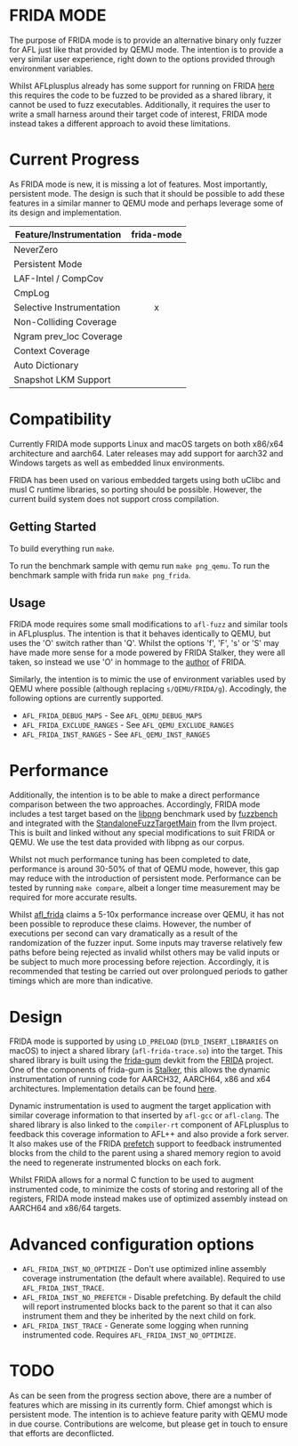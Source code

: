 # FRIDA MODE
The purpose of FRIDA mode is to provide an alternative binary only fuzzer for AFL
just like that provided by QEMU mode. The intention is to provide a very similar
user experience, right down to the options provided through environment variables.

Whilst AFLplusplus already has some support for running on FRIDA [here](https://github.com/AFLplusplus/AFLplusplus/tree/stable/utils/afl_frida)
this requires the code to be fuzzed to be provided as a shared library, it
cannot be used to fuzz executables. Additionally, it requires the user to write
a small harness around their target code of interest, FRIDA mode instead takes a
different approach to avoid these limitations.

# Current Progress
As FRIDA mode is new, it is missing a lot of features. Most importantly,
persistent mode. The design is such that it should be possible to add these
features in a similar manner to QEMU mode and perhaps leverage some of its
design and implementation.

  | Feature/Instrumentation  | frida-mode |
  | -------------------------|:----------:|
  | NeverZero                |            |
  | Persistent Mode          |            |
  | LAF-Intel / CompCov      |            |
  | CmpLog                   |            |
  | Selective Instrumentation|     x      |
  | Non-Colliding Coverage   |            |
  | Ngram prev_loc Coverage  |            |
  | Context Coverage         |            |
  | Auto Dictionary          |            |
  | Snapshot LKM Support     |            |

# Compatibility
Currently FRIDA mode supports Linux and macOS targets on both x86/x64
architecture and aarch64. Later releases may add support for aarch32 and Windows
targets as well as embedded linux environments.

FRIDA has been used on various embedded targets using both uClibc and musl C
runtime libraries, so porting should be possible. However, the current build
system does not support cross compilation.

## Getting Started
To build everything run `make`.

To run the benchmark sample with qemu run `make png_qemu`.
To run the benchmark sample with frida run `make png_frida`.

## Usage
FRIDA mode requires some small modifications to `afl-fuzz` and similar tools
in AFLplusplus. The intention is that it behaves identically to QEMU, but uses
the 'O' switch rather than 'Q'. Whilst the options 'f', 'F', 's' or 'S' may have
made more sense for a mode powered by FRIDA Stalker, they were all taken, so
instead we use 'O' in hommage to the [author](https://github.com/oleavr) of
FRIDA.

Similarly, the intention is to mimic the use of environment variables used by
QEMU where possible (although replacing `s/QEMU/FRIDA/g`). Accodingly, the
following options are currently supported.

* `AFL_FRIDA_DEBUG_MAPS` - See `AFL_QEMU_DEBUG_MAPS`
* `AFL_FRIDA_EXCLUDE_RANGES` - See `AFL_QEMU_EXCLUDE_RANGES`
* `AFL_FRIDA_INST_RANGES` - See `AFL_QEMU_INST_RANGES`

# Performance

Additionally, the intention is to be able to make a direct performance
comparison between the two approaches. Accordingly, FRIDA mode includes a test
target based on the [libpng](https://libpng.sourceforge.io/) benchmark used by
[fuzzbench](https://google.github.io/fuzzbench/) and integrated with the
[StandaloneFuzzTargetMain](https://raw.githubusercontent.com/llvm/llvm-project/main/compiler-rt/lib/fuzzer/standalone/StandaloneFuzzTargetMain.c)
from the llvm project. This is built and linked without any special
modifications to suit FRIDA or QEMU. We use the test data provided with libpng
as our corpus.

Whilst not much performance tuning has been completed to date, performance is
around 30-50% of that of QEMU mode, however, this gap may reduce with the
introduction of persistent mode. Performance can be tested by running
`make compare`, albeit a longer time measurement may be required for more
accurate results.

Whilst [afl_frida](https://github.com/AFLplusplus/AFLplusplus/tree/stable/utils/afl_frida)
claims a 5-10x performance increase over QEMU, it has not been possible to
reproduce these claims. However, the number of executions per second can vary
dramatically as a result of the randomization of the fuzzer input. Some inputs
may traverse relatively few paths before being rejected as invalid whilst others
may be valid inputs or be subject to much more processing before rejection.
Accordingly, it is recommended that testing be carried out over prolongued
periods to gather timings which are more than indicative.

# Design
FRIDA mode is supported by using `LD_PRELOAD` (`DYLD_INSERT_LIBRARIES` on macOS)
to inject a shared library (`afl-frida-trace.so`) into the target. This shared
library is built using the [frida-gum](https://github.com/frida/frida-gum)
devkit from the [FRIDA](https://github.com/frida/frida) project. One of the
components of frida-gum is [Stalker](https://medium.com/@oleavr/anatomy-of-a-code-tracer-b081aadb0df8),
this allows the dynamic instrumentation of running code for AARCH32, AARCH64,
x86 and x64 architectures. Implementation details can be found
[here](https://frida.re/docs/stalker/).

Dynamic instrumentation is used to augment the target application with similar
coverage information to that inserted by `afl-gcc` or `afl-clang`. The shared
library is also linked to the `compiler-rt` component of AFLplusplus to feedback
this coverage information to AFL++ and also provide a fork server. It also makes
use of the FRIDA [prefetch](https://github.com/frida/frida-gum/blob/56dd9ba3ee9a5511b4b0c629394bf122775f1ab7/gum/gumstalker.h#L115)
support to feedback instrumented blocks from the child to the parent using a
shared memory region to avoid the need to regenerate instrumented blocks on each
fork.

Whilst FRIDA allows for a normal C function to be used to augment instrumented
code, to minimize the costs of storing and restoring all of the registers, FRIDA
mode instead makes use of optimized assembly instead on AARCH64 and x86/64
targets.

# Advanced configuration options
* `AFL_FRIDA_INST_NO_OPTIMIZE` - Don't use optimized inline assembly coverage
instrumentation (the default where available). Required to use
`AFL_FRIDA_INST_TRACE`.
* `AFL_FRIDA_INST_NO_PREFETCH` - Disable prefetching. By default the child will
report instrumented blocks back to the parent so that it can also instrument
them and they be inherited by the next child on fork.
* `AFL_FRIDA_INST_TRACE` - Generate some logging when running instrumented code.
Requires `AFL_FRIDA_INST_NO_OPTIMIZE`.

# TODO
As can be seen from the progress section above, there are a number of features
which are missing in its currently form. Chief amongst which is persistent mode.
The intention is to achieve feature parity with QEMU mode in due course.
Contributions are welcome, but please get in touch to ensure that efforts are
deconflicted.

